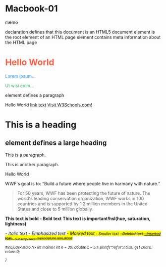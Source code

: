# Macbook-01
memo 
<!DOCTYPE html> declaration defines that this document is an HTML5 document
<html> element is the root element of an HTML page
<head> element contains meta information about the HTML page
<title> element specifies a title for the HTML page (which is shown in the browser's title bar or in the page's tab)
<body> element defines the document's body, and is a container for all the visible contents, such as headings, paragraphs, images, hyperlinks, tables, lists, etc.

<!DOCTYPE html>
<html>
<head>
<title>Page title</title>
<h1 style="color:Tomato;">Hello World</h1>
<p style="color:DodgerBlue;">Lorem ipsum...</p>
<p style="color:MediumSeaGreen;">Ut wisi enim...</p>
<p> element defines a paragraph</p>

<body>
<span>Hello World</span>
<a href="url">link text</a>
<a href="https://www.w3schools.com/">Visit W3Schools.com!</a>
<h1>This is a heading</h1>
<h2> element defines a large heading</h2>
<p>This is a paragraph.</p>
<p>This is another paragraph.</p>
<div>Hello World</div>
<p>WWF's goal is to: <q>Build a future where people live in harmony with nature.</q></p>
<blockquote cite="http://www.worldwildlife.org/who/index.html">
For 50 years, WWF has been protecting the future of nature.
The world's leading conservation organization,
WWF works in 100 countries and is supported by
1.2 million members in the United States and
close to 5 million globally.
</blockquote>
<b>This text is bold</b>
<b> - Bold text</b>
<strong>This text is important!hsl(hue, saturation, lightness)</strong>
<!-- Write my comments here -->
</body>
</html>

<i> - Italic text 
<em> - Emphasized text
<mark> - Marked text
<small> - Smaller text
<del> - Deleted text
<ins> - Inserted text
<sub> - Subscript text
<sup> - Superscript text
<i>Hello, WOrld! </i>

#include<stdio.h>
int main(){
int n = 30;
double x = 5,1;
printf("%lf\n",n%x);
get char();
return 0;
  
}
